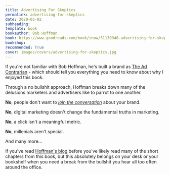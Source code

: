 ```yaml
---
title: Advertising For Skeptics
permalink: advertising-for-skeptics
date: 2020-05-02
subheading: 
template: book
bookauthor: Bob Hoffman
book: https://www.goodreads.com/book/show/51139948-advertising-for-skeptics
bookshop: 
recommended: True
cover: images/covers/advertising-for-skeptics.jpg
---
```


If you're not familiar with Bob Hoffman, he's built a brand as [The Ad Contrarian](https://twitter.com/adcontrarian) - which should tell you everything you need to know about why I enjoyed this book.

Through a no bullshit approach, Hoffman breaks down many of the delusions marketers and advertisers like to parrot to one another.

**No**, people don't want to *[join the conversation](https://www.youtube.com/watch?v=1YvlqiJwGe8)* about your brand.

**No**, digital marketing doesn't change the fundamental truths in marketing.

**No**, a click isn't a meaningful metric.

**No**, millenials aren't special.

And many more...

If you've read [Hoffman's blog](http://adcontrarian.blogspot.com/) before you've likely read many of the short chapters from this book, but this absolutely belongs on your desk or your bookshelf when you need a break from the bullshit you hear all too often around the office.